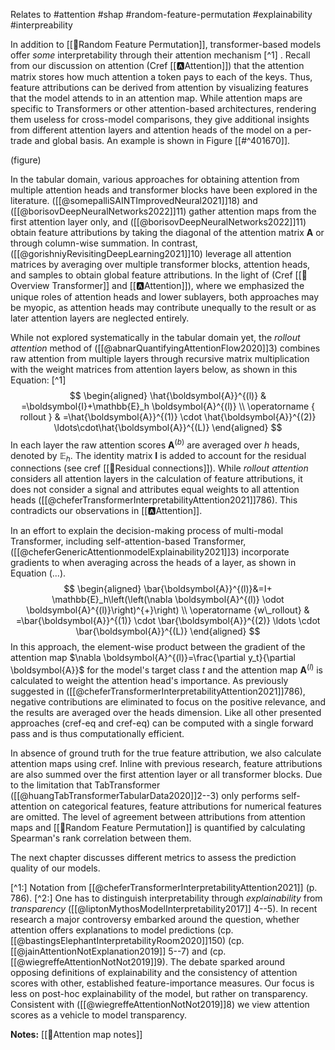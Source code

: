 Relates to #attention #shap #random-feature-permutation #explainability #interpreability 

In addition to [[🧭Random Feature Permutation]], transformer-based models offer *some* interpretability through their attention mechanism [^1] . Recall from our discussion on attention (Cref [[🅰️Attention]]) that the attention matrix stores how much attention a token pays to each of the keys. Thus, feature attributions can be derived from attention by visualizing features that the model attends to in an attention map. While attention maps are specific to Transformers or other attention-based architectures, rendering them useless for cross-model comparisons, they give additional insights from different attention layers and attention heads of the model on a per-trade and global basis. An example is shown in Figure [[#^401670]].

(figure)

In the tabular domain, various approaches for obtaining attention from multiple attention heads and transformer blocks have been explored in the literature. ([[@somepalliSAINTImprovedNeural2021]]18) and ([[@borisovDeepNeuralNetworks2022]]11) gather attention maps from the first attention layer only, and ([[@borisovDeepNeuralNetworks2022]]11) obtain feature attributions by taking the diagonal of the attention matrix $\boldsymbol{A}$ or through column-wise summation. In contrast, ([[@gorishniyRevisitingDeepLearning2021]]10) leverage all attention matrices by averaging over multiple transformer blocks, attention heads, and samples to obtain global feature attributions. In the light of (Cref [[🗼Overview Transformer]] and [[🅰️Attention]]), where we emphasized the unique roles of attention heads and lower sublayers, both approaches may be myopic, as attention heads may contribute unequally to the result or as later attention layers are neglected entirely.

While not explored systematically in the tabular domain yet, the *rollout attention* method of ([[@abnarQuantifyingAttentionFlow2020]]3) combines raw attention from multiple layers through recursive matrix multiplication with the weight matrices from attention layers below, as shown in this Equation: [^1]
$$
\begin{aligned}
\hat{\boldsymbol{A}}^{(l)} & =\boldsymbol{I}+\mathbb{E}_h \boldsymbol{A}^{(l)} \\
\operatorname { rollout } & =\hat{\boldsymbol{A}}^{(1)} \cdot \hat{\boldsymbol{A}}^{(2)} \ldots\cdot\hat{\boldsymbol{A}}^{(L)}
\end{aligned}
$$
In each layer the raw attention scores $\boldsymbol{A}^{(b)}$ are averaged over $h$ heads, denoted by $\mathbb{E}_h$. The identity matrix $\boldsymbol{I}$ is added to account for the residual connections (see cref [[🔗Residual connections]]).  While *rollout attention* considers all attention layers in the calculation of feature attributions, it does not consider a signal and attributes equal weights to all attention heads ([[@cheferTransformerInterpretabilityAttention2021]]786). This contradicts our observations in [[🅰️Attention]].

In an effort to explain the decision-making process of multi-modal Transformer, including self-attention-based Transformer, ([[@cheferGenericAttentionmodelExplainability2021]]3) incorporate gradients to when averaging across the heads of a layer, as shown in Equation (...).
$$
\begin{aligned}
\bar{\boldsymbol{A}}^{(l)}&=I+ \mathbb{E}_h\left(\left(\nabla \boldsymbol{A}^{(l)} \odot \boldsymbol{A}^{(l)}\right)^{+}\right) \\
\operatorname {w\_rollout} & =\bar{\boldsymbol{A}}^{(1)} \cdot \bar{\boldsymbol{A}}^{(2)} \ldots \cdot \bar{\boldsymbol{A}}^{(L)}
\end{aligned}
$$
In this approach, the element-wise product between the gradient of the attention map $\nabla \boldsymbol{A}^{(l)}=\frac{\partial y_t}{\partial \boldsymbol{A}}$ for the model's target class $t$ and the attention map $\boldsymbol{A}^{(l)}$ is calculated to weight the attention head's importance. As previously suggested in ([[@cheferTransformerInterpretabilityAttention2021]]786), negative contributions are eliminated to focus on the positive relevance, and the results are averaged over the heads dimension. Like all other presented approaches (cref-eq and cref-eq) can be computed with a single forward pass and is thus computationally efficient.

In absence of ground truth for the true feature attribution, we also calculate attention maps using cref. Inline with previous research, feature attributions are also summed over the first attention layer or all transformer blocks. Due to the limitation that TabTransformer ([[@huangTabTransformerTabularData2020]]2--3) only performs self-attention on categorical features, feature attributions for numerical features are omitted. The level of agreement between attributions from attention maps and [[🧭Random Feature Permutation]] is quantified by calculating Spearman's rank correlation between them.

The next chapter discusses different metrics to assess the prediction quality of our models.

[^1:] Notation from [[@cheferTransformerInterpretabilityAttention2021]] (p. 786).
[^2:] One has to distinguish interpretability through *explainability* from *transparency* ([[@liptonMythosModelInterpretability2017]] 4--5). In recent research a major controversy embarked around the question, whether attention offers explanations to model predictions (cp. [[@bastingsElephantInterpretabilityRoom2020]]150) (cp. [[@jainAttentionNotExplanation2019]] 5--7) and (cp. [[@wiegreffeAttentionNotNot2019]]9). The debate sparked around opposing definitions of explainability and the consistency of attention scores with other, established feature-importance measures. Our focus is less on post-hoc explainability of the model, but rather on transparency. Consistent with ([[@wiegreffeAttentionNotNot2019]]8) we view attention scores as a vehicle to model transparency. 

**Notes:**
[[🧭Attention map notes]]